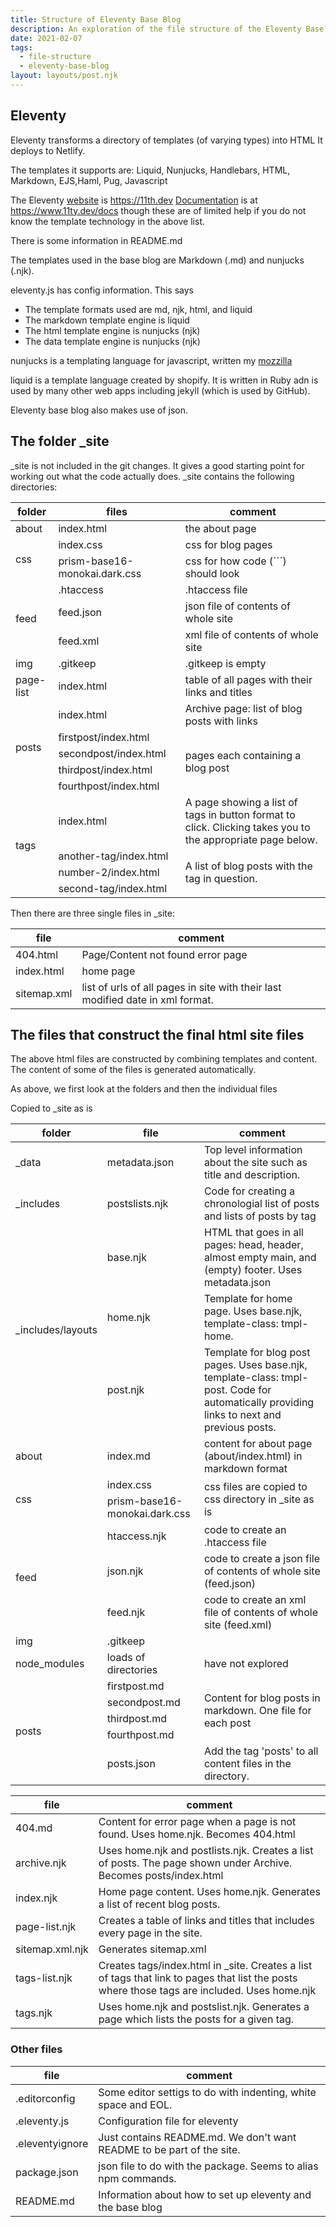 ```yaml
---
title: Structure of Eleventy Base Blog
description: An exploration of the file structure of the Eleventy Base Blog
date: 2021-02-07
tags:
  - file-structure
  - eleventy-base-blog
layout: layouts/post.njk
---
```


## Eleventy
Eleventy transforms a directory of templates (of varying types) into HTML It deploys to Netlify.

The templates it supports are: Liquid, Nunjucks, Handlebars, HTML, Markdown, EJS,Haml, Pug, Javascript

The Eleventy [website](https://www.11ty.dev) is https://11th.dev
[Documentation](https://www.11ty.dev/docs) is at https://www.11ty.dev/docs though these are of limited help if you do not know the template technology in the above list.

There is some information in README.md

The templates used in the base blog are Markdown (.md) and nunjucks (.njk).

eleventy.js has config information. This says
- The template formats used are md, njk, html, and liquid
- The markdown template engine is liquid
- The html template engine is nunjucks (njk)
- The data template engine is nunjucks (njk)

nunjucks is a templating language for javascript, written my [mozzilla](https://www.mozilla.github.io/nunjucks)

liquid is a template language created by shopify. It is written in Ruby adn is used by many other web apps including jekyll (which is used by GitHub).

Eleventy base blog also makes use of json.

## The folder _site
_site is not included in the git changes. It gives a good starting point for working out what the code actually does. _site contains the following directories:

<div class="table-responsive">
    <table class="table table-hover table-bordered border-primary align-middle">
        <thead>
            <tr>
                <th>folder</th><th>files</th><th>comment</th>
            </tr>
        </thead>
        <tbody>
            <tr>
                <td>about</td><td>index.html</td><td>the about page</td>
            </tr>
            <tr>
                <td rowspan="2">css</td>
                <td>index.css</td><td>css for blog pages</td>
            </tr>
            <tr>
                <td>prism-base16-monokai.dark.css</td>
                <td>css for how code (```) should look</td></tr>            
            </tr>
            <tr>
                <td rowspan="3">feed</td>
                <td>.htaccess</td><td>.htaccess file</td>
            </tr>
            <tr>
                <td>feed.json</td><td>json file of contents of whole site</td>
            </tr>
            <tr>
                <td>feed.xml</td><td>xml file of contents of whole site</td>
            </tr>
            <tr><td>img</td><td>.gitkeep</td><td>.gitkeep is empty</td></tr>
            <tr><td>page-list</td><td>index.html</td>
                 <td>table of all pages with their links and titles</td>
            </tr>
            <tr><td rowspan="5">posts</td><td>index.html</td>
                <td>Archive page: list of blog posts with links</td>
            </tr>
            <tr>
                <td>firstpost/index.html</td>
                <td rowspan="4">pages each containing a blog post</td>
            </tr>
            <tr><td>secondpost/index.html</td></tr>
            <tr><td>thirdpost/index.html</td></tr>
            <tr><td>fourthpost/index.html</td></tr>
            <tr><td rowspan="4">tags</td><td>index.html</td>
                <td>A page showing a list of tags in button format to click. Clicking takes you to the appropriate page below.</td>
            </tr>
            <tr><td>another-tag/index.html</td>
                <td rowspan="3">A list of blog posts with the tag in question.</td>
            </tr>
            <tr><td>number-2/index.html</td></tr>
            <tr><td>second-tag/index.html</td></tr>
        </tbody>
    </table>
</div>

Then there are three single files in _site:
<div class="table-responsive">
    <table class="table table-hover table-bordered border-primary align-middle">
        <thead>
            <tr>
                <th>file</th><th>comment</th>
            </tr>
        </thead>
        <tbody>
        <tr><td>404.html</td><td>Page/Content not found error page</td></tr>
        <tr><td>index.html</td><td>home page</td></tr>
        <tr><td>sitemap.xml</td><td>list of urls of all pages in site with their last modified date in xml format.</td></tr>
        </tbody>
    </table>
</div>

## The files that construct the final html site files
The above html files are constructed by combining templates and content. The content of some of the files is generated automatically.

As above, we first look at the folders and then the individual files
<div class="table-responsive">
    <table class="table table-hover table-bordered border-primary align-middle">
        <thead>
            <tr>
                <th>folder</th><th>file</th><th>comment</th>
            </tr>
        </thead>
        <tbody>
        <tr><td>_data</td><td>metadata.json</td>
            <td>Top level information about the site such as title and description.</td>
        </tr>
        <tr><td>_includes</td><td>postslists.njk</td><td>Code for creating a chronologial list of posts and lists of posts by tag</td>
        </tr>
        <tr><td rowspan="3">_includes/layouts</td><td>base.njk</td>
            <td>HTML that goes in all pages: head, header, almost empty main, and (empty) footer. Uses metadata.json</td>
        </tr>
        <tr><td>home.njk</td><td>Template for home page. Uses base.njk, template-class: tmpl-home.</td>
        </tr>
        <tr><td>post.njk</td><td>Template for blog post pages. Uses base.njk, template-class: tmpl-post. Code for automatically providing links to next and previous posts.</td>
        </tr>
        <tr><td>about</td><td>index.md</td><td>content for about page (about/index.html) in markdown format</td>
        </tr>
        <tr><td rowspan="2">css</td><td>index.css</td><td rowspan="2">css files are copied to css directory in _site as is</td>
        </tr>
        <tr><td>prism-base16-monokai.dark.css</td></tr>
        <tr>
                <td rowspan="3">feed</td>
                <td>htaccess.njk</td><td>code to create an .htaccess file</td>
            </tr>
            <tr>
                <td>json.njk</td><td>code to create a json file of contents of whole site (feed.json)</td>
            </tr>
            <tr>
                <td>feed.njk</td><td>code to create an xml file of contents of whole site (feed.xml)</td>
            </tr>
            <tr><td>img</td><td>.gitkeep</td>Copied to _site as is</td></tr>
            <tr><td>node_modules</td><td>loads of directories</td><td>have not explored</td></tr>
            <tr><td rowspan="5">posts</td><td>firstpost.md</td>
                <td rowspan="4">Content for blog posts in markdown. One file for each post</td>
            </tr>
            <tr><td>secondpost.md</td></tr>
            <tr><td>thirdpost.md</td></tr>
            <tr><td>fourthpost.md</td></tr>
            <tr><td>posts.json</td><td>Add the tag 'posts' to all content files in the directory.</td>
            </tr>
        </tbody>
    </table>
</div>

<div class="table-responsive">
    <table class="table table-hover table-bordered border-primary align-middle">
        <thead>
            <tr>
                <th>file</th><th>comment</th>
            </tr>
        </thead>
        <tbody>
            <tr><td>404.md</td><td>Content for error page when a page is not found. Uses home.njk. Becomes 404.html</td>
            </tr>
            <tr><td>archive.njk</td><td>Uses home.njk and postlists.njk. Creates a list of posts. The page shown under Archive. Becomes posts/index.html</td>
            </tr>
            <tr><td>index.njk</td><td>Home page content. Uses home.njk. Generates a list of recent blog posts.</td>
            </tr>
            <tr><td>page-list.njk</td><td>Creates a table of links and titles that includes every page in the site.</td>
            </tr>
            <tr><td>sitemap.xml.njk</td><td>Generates sitemap.xml</td></tr>
            <tr><td>tags-list.njk</td><td>Creates tags/index.html in _site. Creates a list of tags that link to pages that list the posts where those tags are included. Uses home.njk</td>
            </tr>
            <tr><td>tags.njk</td><td>Uses home.njk and postslist.njk. Generates a page which lists the posts for a given tag.</td></tr>
        </tbody>
    </table>
</div>

### Other files
<div class="table-responsive">
    <table class="table table-hover table-bordered border-primary align-middle">
        <thead>
            <tr>
                <th>file</th><th>comment</th>
            </tr>
        </thead>
        <tbody>
            <tr><td>.editorconfig</td><td>Some editor settigs to do with indenting, white space and EOL.</td>
            </tr><td>.eleventy.js</td><td>Configuration file for eleventy</td>
            </tr>
            <tr><td>.eleventyignore</td><td>Just contains README.md. We don't want README to be part of the site.</td>
            </tr>
            <tr><td>package.json</td><td>json file to do with the package. Seems to alias npm commands.</td>
            </tr>
            <tr><td>README.md</td><td>Information about how to set up eleventy and the base blog</td>
            </tr>
        </tbody>
    </table>
</div>


